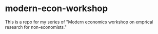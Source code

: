 # modern-econ-workshop
This is a repo for my series of "Modern economics workshop on emprical research for non-economists."
